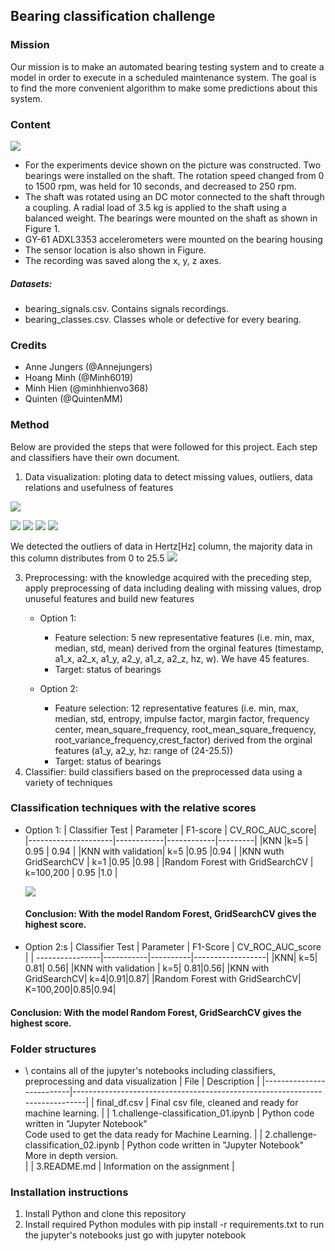 ## Bearing classification challenge

### Mission
Our mission is to make an automated bearing testing system and to create a model in order to execute in a scheduled maintenance system. 
The goal is to find the more convenient algorithm to make some predictions about this system. 

### Content
![](https://i.postimg.cc/gkgJGTnj/1.jpg)
 - For the experiments device shown on the picture was constructed. Two bearings were installed on the shaft. The rotation speed changed from 0 to 1500 rpm, was held for 10 seconds, and decreased to 250 rpm. 
 - The shaft was rotated using an DC motor connected to the shaft through a coupling. A radial load of 3.5 kg is applied to the shaft using a balanced weight.
The bearings were mounted on the shaft as shown in Figure 1. 
- GY-61 ADXL3353 accelerometers were mounted on the bearing housing 
- The sensor location is also shown in Figure. 
- The recording was saved along the x, y, z axes.
##### Datasets: 
   - bearing_signals.csv. Contains signals recordings.
   - bearing_classes.csv. Classes whole or defective for every bearing.

### Credits
* Anne Jungers (@Annejungers)
* Hoang Minh (@Minh6019)
* Minh Hien (@minhhienvo368)
* Quinten (@QuintenMM)

### Method
Below are provided the steps that were followed for this project. Each step and classifiers have their own document.

 1. Data visualization: ploting data to detect missing values, outliers, data relations and usefulness of features

![](plot/Distribution_vibration.png)

![](plot/acceleration_x.png)
![](plot/acceleration_y.png)
![](plot/acceleration_z.png)
![](plot/time_distribution.png)

We detected the outliers of data in Hertz[Hz] column, the majority data in this column distributes from 0 to 25.5
![](plot/boxplot_hert.png)


 3. Preprocessing: with the knowledge acquired with the preceding step, apply preprocessing of data including dealing with missing values, drop unuseful features and build new features
    - Option 1: 
         - Feature selection: 5 new representative features (i.e. min, max, median, std, mean) derived from the orginal features (timestamp, a1_x, a2_x, a1_y, a2_y, a1_z, a2_z, hz, w). We have 45 features.  
         - Target: status of bearings
  
    - Option 2: 
         - Feature selection: 12 representative features (i.e. min, max, median, std, entropy, impulse factor, margin factor, frequency center, mean_square_frequency, root_mean_square_frequency, root_variance_frequency,crest_factor) derived from the orginal features (a1_y, a2_y,  hz: range of (24-25.5))
         - Target: status of bearings 
 3. Classifier: build classifiers based on the preprocessed data using a variety of techniques

### Classification techniques with the relative scores
- Option 1: 
  | Classifier	Test     | Parameter  | F1-score  | CV_ROC_AUC_score|
  |---------------------|------------|------------|---------|
  |KNN	|k=5	| 0.95 	| 0.94	|
  |KNN with validation|	k=5	|0.95 |0.94 |
  |KNN wuth GridSearchCV	| k=1	|0.95	|0.98 |
  |Random Forest with GridSearchCV	| k=100,200	| 0.95	|1.0 |
  
  ![](plot/KNN_validation.png)
  
  #### Conclusion: With the model Random Forest, GridSearchCV gives the highest score.

- Option 2:s
  | Classifier Test | Parameter | F1-Score | CV_ROC_AUC_score |
  | ----------------|-----------|----------|------------------|
  |KNN| k=5| 0.81| 0.56|
  |KNN with validation | k=5| 0.81|0.56|
  |KNN with GridSearchCV| k=4|0.91|0.87|
  |Random Forest with GridSearchCV| K=100,200|0.85|0.94|
 
 #### Conclusion: With the model Random Forest, GridSearchCV gives the highest score. 
  

### Folder structures
* \ contains all of the jupyter's notebooks including classifiers, preprocessing and data visualization
  | File                     | Description                                                                 |
  |--------------------------|-----------------------------------------------------------------------------|
  | final_df.csv             | Final csv file, cleaned and ready for machine learning. |
  | 1.challenge-classification_01.ipynb   | Python code written in "Jupyter Notebook"  <br>Code used to get the data ready for Machine Learning.  |
  | 2.challenge-classification_02.ipynb | Python code written in "Jupyter Notebook" <br>More in depth version. <br>|
  | 3.README.md           | Information on the assignment                   |  

### Installation instructions
1. Install Python and clone this repository
2. Install required Python modules with pip install -r requirements.txt
to run the jupyter's notebooks just go with jupyter notebook

